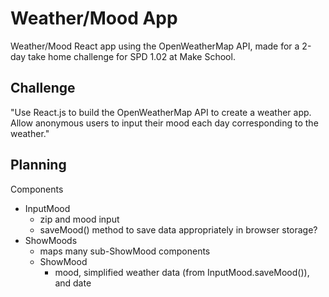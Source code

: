# Weather/Mood App
Weather/Mood React app using the OpenWeatherMap API, made for a 2-day take home challenge for SPD 1.02 at Make School.

## Challenge
"Use React.js to build the OpenWeatherMap API to create a weather app. Allow anonymous users to input their mood each day corresponding to the weather."

## Planning
Components
- InputMood
  - zip and mood input
  - saveMood() method to save data appropriately in browser storage?
- ShowMoods
  - maps many sub-ShowMood components
  - ShowMood
    - mood, simplified weather data (from InputMood.saveMood()), and date

